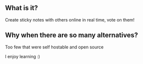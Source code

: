 ## What is it?

Create sticky notes with others online in real time, vote on them!


## Why when there are so many alternatives?

Too few that were self hostable and open source

I enjoy learning :)